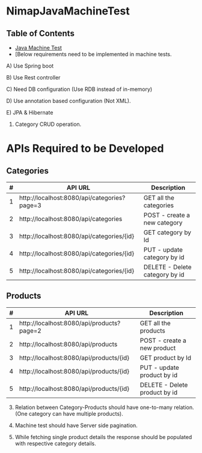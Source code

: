 # NimapJavaMachineTest

## Table of Contents

- [Java Machine Test](#project-title)
- [Below requirements need to be implemented in machine tests.


A) Use Spring boot

B) Use Rest controller

C) Need DB configuration (Use RDB instead of in-memory)

D) Use annotation based configuration (Not XML).

E) JPA & Hibernate

 

1) Category CRUD operation.




# APIs Required to be Developed

## Categories

| #  | API URL                                          | Description                   |
|----|--------------------------------------------------|-------------------------------|
| 1  | http://localhost:8080/api/categories?page=3     | GET all the categories         |
| 2  | http://localhost:8080/api/categories             | POST - create a new category   |
| 3  | http://localhost:8080/api/categories/{id}        | GET category by Id             |
| 4  | http://localhost:8080/api/categories/{id}        | PUT - update category by id    |
| 5  | http://localhost:8080/api/categories/{id}        | DELETE - Delete category by id |

## Products

| #  | API URL                                          | Description                   |
|----|--------------------------------------------------|-------------------------------|
| 1  | http://localhost:8080/api/products?page=2       | GET all the products           |
| 2  | http://localhost:8080/api/products               | POST - create a new product    |
| 3  | http://localhost:8080/api/products/{id}          | GET product by Id              |
| 4  | http://localhost:8080/api/products/{id}          | PUT - update product by id     |
| 5  | http://localhost:8080/api/products/{id}          | DELETE - Delete product by id  |



3) Relation between Category-Products should have one-to-many relation. (One category can have multiple products).

4) Machine test should have Server side pagination.

5) While fetching single product details the response should be populated with respective category details.
